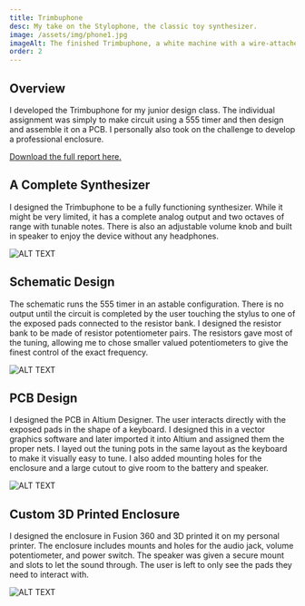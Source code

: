 ```yaml
---
title: Trimbuphone
desc: My take on the Stylophone, the classic toy synthesizer.
image: /assets/img/phone1.jpg
imageAlt: The finished Trimbuphone, a white machine with a wire-attached pen
order: 2
---
```


## Overview

I developed the Trimbuphone for my junior design class. The individual assignment was simply to make circuit using a 555 timer and then design and assemble it on a PCB. I personally also took on the challenge to develop a professional enclosure.

[Download the full report here.](https://www.erictrimbur.com/s/555_Report.pdf)

## A Complete Synthesizer

I designed the Trimbuphone to be a fully functioning synthesizer. While it might be very limited, it has a complete analog output and two octaves of range with tunable notes. There is also an adjustable volume knob and built in speaker to enjoy the device without any headphones.

![ALT TEXT](/assets/img/phone1.jpg)

## Schematic Design

The schematic runs the 555 timer in an astable configuration. There is no output until the circuit is completed by the user touching the stylus to one of the exposed pads connected to the resistor bank. I designed the resistor bank to be made of resistor potentiometer pairs. The resistors gave most of the tuning, allowing me to chose smaller valued potentiometers to give the finest control of the exact frequency.

![ALT TEXT](/assets/img/phone2.png)

## PCB Design

I designed the PCB in Altium Designer. The user interacts directly with the exposed pads in the shape of a keyboard. I designed this in a vector graphics software and later imported it into Altium and assigned them the proper nets. I layed out the tuning pots in the same layout as the keyboard to make it visually easy to tune. I also added mounting holes for the enclosure and a large cutout to give room to the battery and speaker.

![ALT TEXT](/assets/img/phone3.png)

## Custom 3D Printed Enclosure

I designed the enclosure in Fusion 360 and 3D printed it on my personal printer. The enclosure includes mounts and holes for the audio jack, volume potentiometer, and power switch. The speaker was given a secure mount and slots to let the sound through. The user is left to only see the pads they need to interact with.

![ALT TEXT](/assets/img/phone4.jpg)
